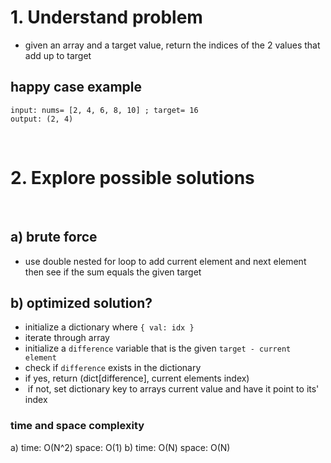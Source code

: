 # 1. Understand problem
- given an array and a target value, return the indices of the 2 values that add up to target
​
## happy case example
```
input: nums= [2, 4, 6, 8, 10] ; target= 16
output: (2, 4)
```
​
# 2. Explore possible solutions
​
## a) brute force
* use double nested for loop to add current element and next element then see if the sum equals the given target
​
## b) optimized solution?
- initialize a dictionary where `{ val: idx }`
- iterate through array
- initialize a `difference` variable that is the given `target - current element`
- check if `difference` exists in the dictionary
-  if yes, return (dict[difference], current elements index)
-  if not, set dictionary key to arrays current value and have it point to its' index
​
###  time and space complexity
a) time: O(N^2)
space: O(1)
b) time: O(N)
space: O(N)
​
​
​